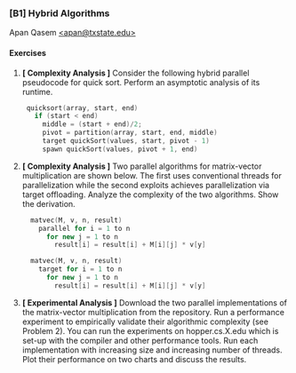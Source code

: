 ### [B1] Hybrid Algorithms   
Apan Qasem [\<apan@txstate.edu\>](mailto:apan@txstate.edu)

#### Exercises 

1. **[ Complexity Analysis ]** Consider the following hybrid parallel pseudocode for quick
   sort. Perform an asymptotic analysis of its runtime. 
   ```C++
    quicksort(array, start, end)
      if (start < end)
        middle = (start + end)/2;
        pivot = partition(array, start, end, middle)
	    target quickSort(values, start, pivot - 1)
        spawn quickSort(values, pivot + 1, end)
   ```

2. **[ Complexity Analysis ]** Two parallel algorithms for matrix-vector multiplication are shown
   below. The first uses conventional threads for parallelization while the second exploits achieves
   parallelization via target offloading. Analyze the complexity of the two algorithms. Show the derivation. 

   
   ```C++
     matvec(M, v, n, result)
       parallel for i = 1 to n
         for new j = 1 to n 
           result[i] = result[i] + M[i][j] * v[y]
   ```

   ```C++
     matvec(M, v, n, result)
       target for i = 1 to n
         for new j = 1 to n 
           result[i] = result[i] + M[i][j] * v[y]
   ```

  
3. **[ Experimental Analysis ]** Download the two parallel implementations of the matrix-vector
   multiplication from the repository. Run a performance experiment to empirically validate their 
   algorithmic complexity (see Problem 2). You can run the experiments on hopper.cs.X.edu which
   is set-up with the compiler and other performance tools. Run each implementation with increasing
   size and increasing number of threads. Plot their performance on two charts and discuss the
   results. 
  
   

